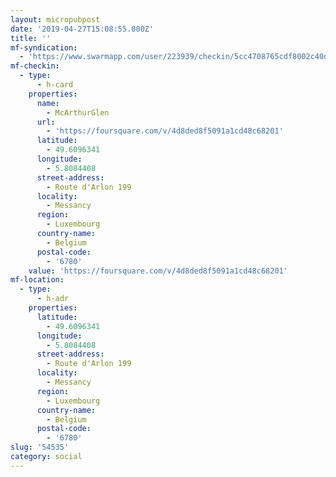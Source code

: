 ```yaml
---
layout: micropubpost
date: '2019-04-27T15:08:55.000Z'
title: ''
mf-syndication:
  - 'https://www.swarmapp.com/user/223939/checkin/5cc4708765cdf8002c40dc54'
mf-checkin:
  - type:
      - h-card
    properties:
      name:
        - McArthurGlen
      url:
        - 'https://foursquare.com/v/4d8ded8f5091a1cd48c68201'
      latitude:
        - 49.6096341
      longitude:
        - 5.8084408
      street-address:
        - Route d'Arlon 199
      locality:
        - Messancy
      region:
        - Luxembourg
      country-name:
        - Belgium
      postal-code:
        - '6780'
    value: 'https://foursquare.com/v/4d8ded8f5091a1cd48c68201'
mf-location:
  - type:
      - h-adr
    properties:
      latitude:
        - 49.6096341
      longitude:
        - 5.8084408
      street-address:
        - Route d'Arlon 199
      locality:
        - Messancy
      region:
        - Luxembourg
      country-name:
        - Belgium
      postal-code:
        - '6780'
slug: '54535'
category: social
---
```

